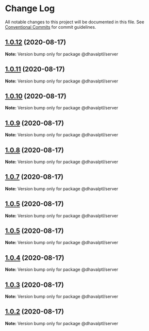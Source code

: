 # Change Log

All notable changes to this project will be documented in this file.
See [Conventional Commits](https://conventionalcommits.org) for commit guidelines.

## [1.0.12](https://github.com/dhavalptl/monorepo-app/compare/@dhavalptl/server@1.0.11...@dhavalptl/server@1.0.12) (2020-08-17)

**Note:** Version bump only for package @dhavalptl/server





## [1.0.11](https://github.com/dhavalptl/monorepo-app/compare/@dhavalptl/server@1.0.10...@dhavalptl/server@1.0.11) (2020-08-17)

**Note:** Version bump only for package @dhavalptl/server





## [1.0.10](https://github.com/dhavalptl/monorepo-app/compare/@dhavalptl/server@1.0.9...@dhavalptl/server@1.0.10) (2020-08-17)

**Note:** Version bump only for package @dhavalptl/server





## [1.0.9](https://github.com/dhavalptl/monorepo-app/compare/@dhavalptl/server@1.0.8...@dhavalptl/server@1.0.9) (2020-08-17)

**Note:** Version bump only for package @dhavalptl/server





## [1.0.8](https://github.com/dhavalptl/monorepo-app/compare/@dhavalptl/server@1.0.7...@dhavalptl/server@1.0.8) (2020-08-17)

**Note:** Version bump only for package @dhavalptl/server





## [1.0.7](https://github.com/dhavalptl/monorepo-app/compare/@dhavalptl/server@1.0.5...@dhavalptl/server@1.0.7) (2020-08-17)

**Note:** Version bump only for package @dhavalptl/server





## [1.0.5](https://github.com/dhavalptl/monorepo-app/compare/@dhavalptl/server@1.0.5...@dhavalptl/server@1.0.5) (2020-08-17)

**Note:** Version bump only for package @dhavalptl/server





## [1.0.5](https://github.com/dhavalptl/monorepo-app/compare/@dhavalptl/server@1.0.4...@dhavalptl/server@1.0.5) (2020-08-17)

**Note:** Version bump only for package @dhavalptl/server





## [1.0.4](https://github.com/dhavalptl/monorepo-app/compare/@dhavalptl/server@1.0.3...@dhavalptl/server@1.0.4) (2020-08-17)

**Note:** Version bump only for package @dhavalptl/server





## [1.0.3](https://github.com/dhavalptl/monorepo-app/compare/@dhavalptl/server@1.0.2...@dhavalptl/server@1.0.3) (2020-08-17)

**Note:** Version bump only for package @dhavalptl/server





## [1.0.2](https://github.com/dhavalptl/monorepo-app/compare/@dhavalptl/server@1.0.1...@dhavalptl/server@1.0.2) (2020-08-17)

**Note:** Version bump only for package @dhavalptl/server

